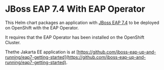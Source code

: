 # JBoss EAP 7.4 With EAP Operator

This Helm chart packages an application with [JBoss EAP 7.4](https://www.redhat.com/en/technologies/jboss-middleware/application-platform) to be deployed on OpenShift with the EAP Operator.

It requires that the EAP Operator has been installed on the OpenShift Cluster.

Thethe Jakarta EE application is at [https://github.com/jboss-eap-up-and-running/eap7-getting-started](https://github.com/jboss-eap-up-and-running/eap7-getting-started).
